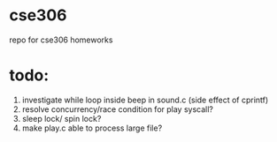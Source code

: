 # cse306
repo for cse306 homeworks

# todo:
1. investigate while loop inside beep in sound.c (side effect of cprintf)
2. resolve concurrency/race condition for play syscall?
3. sleep lock/ spin lock?
4. make play.c able to process large file?
